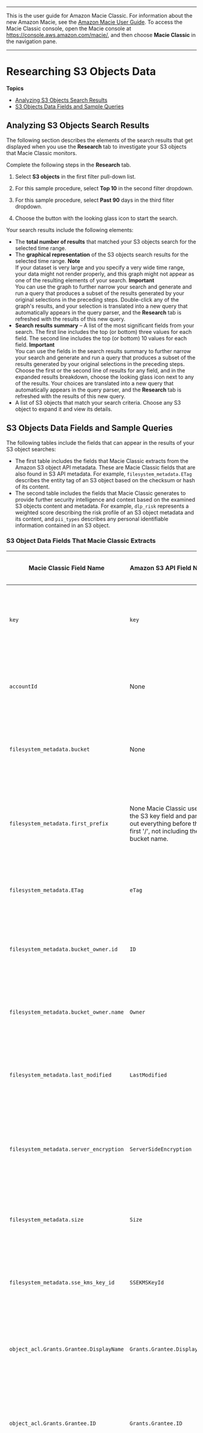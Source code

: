 --------

This is the user guide for Amazon Macie Classic\. For information about the new Amazon Macie, see the [Amazon Macie User Guide](https://docs.aws.amazon.com/macie/latest/user/)\. To access the Macie Classic console, open the Macie console at [https://console\.aws\.amazon\.com/macie/](https://console.aws.amazon.com/macie/), and then choose **Macie Classic** in the navigation pane\.

--------

# Researching S3 Objects Data<a name="s3objectsdata"></a>

**Topics**
+ [Analyzing S3 Objects Search Results](#s3searchresults)
+ [S3 Objects Data Fields and Sample Queries](#s3fields)

## Analyzing S3 Objects Search Results<a name="s3searchresults"></a>

The following section describes the elements of the search results that get displayed when you use the **Research** tab to investigate your S3 objects that Macie Classic monitors\. 

Complete the following steps in the **Research** tab\.

1. Select **S3 objects** in the first filter pull\-down list\.

1. For this sample procedure, select **Top 10** in the second filter dropdown\.

1. For this sample procedure, select **Past 90** days in the third filter dropdown\.

1. Choose the button with the looking glass icon to start the search\.

Your search results include the following elements:
+ The **total number of results** that matched your S3 objects search for the selected time range\.
+ The **graphical representation** of the S3 objects search results for the selected time range\.
**Note**  
If your dataset is very large and you specify a very wide time range, your data might not render properly, and this graph might not appear as one of the resulting elements of your search\.
**Important**  
You can use the graph to further narrow your search and generate and run a query that produces a subset of the results generated by your original selections in the preceding steps\. Double\-click any of the graph's results, and your selection is translated into a new query that automatically appears in the query parser, and the **Research** tab is refreshed with the results of this new query\. 
+ **Search results summary** – A list of the most significant fields from your search\. The first line includes the top \(or bottom\) three values for each field\. The second line includes the top \(or bottom\) 10 values for each field\.
**Important**  
You can use the fields in the search results summary to further narrow your search and generate and run a query that produces a subset of the results generated by your original selections in the preceding steps\. Choose the first or the second line of results for any field, and in the expanded results breakdown, choose the looking glass icon next to any of the results\. Your choices are translated into a new query that automatically appears in the query parser, and the **Research** tab is refreshed with the results of this new query\.
+ A list of S3 objects that match your search criteria\. Choose any S3 object to expand it and view its details\.

## S3 Objects Data Fields and Sample Queries<a name="s3fields"></a>

The following tables include the fields that can appear in the results of your S3 object searches:
+ The first table includes the fields that Macie Classic extracts from the Amazon S3 object API metadata\. These are Macie Classic fields that are also found in S3 API metadata\. For example, `filesystem_metadata.ETag` describes the entity tag of an S3 object based on the checksum or hash of its content\.
+ The second table includes the fields that Macie Classic generates to provide further security intelligence and context based on the examined S3 objects content and metadata\. For example, `dlp_risk` represents a weighted score describing the risk profile of an S3 object metadata and its content, and `pii_types` describes any personal identifiable information contained in an S3 object\.

### S3 Object Data Fields That Macie Classic Extracts<a name="s3fields_extracted"></a>


| Macie Classic Field Name | Amazon S3 API Field Name | Amazon S3 API Operation | Macie Classic Field Type | Description | Example Search Query | 
| --- | --- | --- | --- | --- | --- | 
| `key` | `key` | `get-bucket` \(`listObjects`\)  | String   | The S3 object key path\. | Search for document names with the keyword "myobject": [\[See the AWS documentation website for more details\]](http://docs.aws.amazon.com/macie/latest/userguide/s3objectsdata.html)  | 
| `accountId` | None | None  |  String | The AWS account ID that owns the S3 object\. | Search for S3 objects owned by a particular account ID:  [\[See the AWS documentation website for more details\]](http://docs.aws.amazon.com/macie/latest/userguide/s3objectsdata.html)  | 
| `filesystem_metadata.bucket` | None | None  |  String | The S3 bucket name that holds the S3 object\. | Search for S3 objects in a particular S3 bucket:  [\[See the AWS documentation website for more details\]](http://docs.aws.amazon.com/macie/latest/userguide/s3objectsdata.html)  | 
| `filesystem_metadata.first_prefix` | None  Macie Classic uses the S3 key field and parses out everything before the first '/', not including the bucket name\.   | `get-bucket` \(`listObjects`\)  | String | The name of the first folder that contains the S3 object\. | Search for S3 objects contained in first folder names where folder name is `AWSLogs`:  [\[See the AWS documentation website for more details\]](http://docs.aws.amazon.com/macie/latest/userguide/s3objectsdata.html)  | 
| `filesystem_metadata.ETag` | `eTag` | `get-bucket` \(`listBuckets`\) | String | The entity tag as defined in RFC 2616\.   | Search for a particular `eTag`:  [\[See the AWS documentation website for more details\]](http://docs.aws.amazon.com/macie/latest/userguide/s3objectsdata.html)  | 
| `filesystem_metadata.bucket_owner.id` | `ID` | `get-bucket-acl` | String | The unique ID of the S3 bucket owner\.  | Search for S3 objects belonging to a particular owner ID:  [\[See the AWS documentation website for more details\]](http://docs.aws.amazon.com/macie/latest/userguide/s3objectsdata.html)  | 
| `filesystem_metadata.bucket_owner.name` | `Owner` | `get-bucket-acl` | String | The name of the S3 bucket owner\.  | Search for S3 objects owned by John Doe:  [\[See the AWS documentation website for more details\]](http://docs.aws.amazon.com/macie/latest/userguide/s3objectsdata.html)  | 
| `filesystem_metadata.last_modified` | `LastModified` | `get-bucket` \(`list-buckets`\) | Date | The timestamp when the S3 object was last modified\.  | Search for S3 objects that were modified in the last 24 hours:  [\[See the AWS documentation website for more details\]](http://docs.aws.amazon.com/macie/latest/userguide/s3objectsdata.html)  | 
| `filesystem_metadata.server_encryption` | `ServerSideEncryption` | `get-object`  | String | The server side encryption used to encrypt an S3 object\.  | Search for objects that aren't encrypted with the AES256 standard:  [\[See the AWS documentation website for more details\]](http://docs.aws.amazon.com/macie/latest/userguide/s3objectsdata.html)  | 
| `filesystem_metadata.size` | `Size` | `get-bucket` \(`list-buckets`\)  | Integer | The size of the S3 object's content in bytes\.  | Search for S3 objects that are larger than 1 MB:  [\[See the AWS documentation website for more details\]](http://docs.aws.amazon.com/macie/latest/userguide/s3objectsdata.html)  | 
| `filesystem_metadata.sse_kms_key_id` | `SSEKMSKeyId` | `get-object` | String | The unique identifier \(ARN\) of the key used for server\-side encryption of the S3 objects\.  | Search for all S3 objects encrypted with a given key ID:  [\[See the AWS documentation website for more details\]](http://docs.aws.amazon.com/macie/latest/userguide/s3objectsdata.html)  | 
| `object_acl.Grants.Grantee.DisplayName` | `Grants.Grantee.DisplayName` | `get-object-acl` | String | The ACL grantee name\.  | Search for S3 object ACL permissions granted to John Doe:  [\[See the AWS documentation website for more details\]](http://docs.aws.amazon.com/macie/latest/userguide/s3objectsdata.html)  | 
| `object_acl.Grants.Grantee.ID` | `Grants.Grantee.ID` | `get-object-acl` | String | The ACL grantee unique ID\.  | Search for S3 object ACL permissions with a particular grantee ID:  [\[See the AWS documentation website for more details\]](http://docs.aws.amazon.com/macie/latest/userguide/s3objectsdata.html)  | 
| `object_acl.Grants.Grantee.Type` | `Grants.Grantee.Type` | `get-object-acl` | String | The ACL grantee type, such as `CanonicalUser` or `Group`\.  | Search for all S3 object ACLs that are granted to users or groups:  [\[See the AWS documentation website for more details\]](http://docs.aws.amazon.com/macie/latest/userguide/s3objectsdata.html)  | 
| `object_acl.Grants.Grantee.URI` | `Grants.Grantee.URI` | `get-object-acl` | String | The ACL grantee URI\.  | Search for S3 object ACLs with the `AllUsers` grant:  [\[See the AWS documentation website for more details\]](http://docs.aws.amazon.com/macie/latest/userguide/s3objectsdata.html)  | 
| `object_acl.Grants.Permission` | `Grants.Permission` | `get-object-acl` | String | The ACL grantee permission\.  | Search for S3 object ACLs that grant full control:  [\[See the AWS documentation website for more details\]](http://docs.aws.amazon.com/macie/latest/userguide/s3objectsdata.html)  | 
| `object_acl.Owner.DisplayName` | `Owner.DisplayName` | `get-object-acl` | String | The ACL owner name\.  | Search for S3 objects owned by John Doe:  [\[See the AWS documentation website for more details\]](http://docs.aws.amazon.com/macie/latest/userguide/s3objectsdata.html)  | 
| `object_acl.Owner.ID` | `Owner.ID` | `get-object-acl` | String | The ACL owner ID\.  |  Search for S3 objects belonging to a particular owner ID:  [\[See the AWS documentation website for more details\]](http://docs.aws.amazon.com/macie/latest/userguide/s3objectsdata.html)  | 

### S3 Object Data Fields That Macie Classic Generates<a name="s3fields_macie-generated"></a>


| Macie Classic Field Name | Macie Classic Field Type | Description | Example Search Query | 
| --- | --- | --- | --- | 
| `@timestamp` | Date | The timestamp when the S3 object was last modified\.  | Search for S3 objects classified by Macie Classic in the last 24 hours:  [\[See the AWS documentation website for more details\]](http://docs.aws.amazon.com/macie/latest/userguide/s3objectsdata.html)  | 
| `content_type` | String | The content and encoding type of the S3 object\.   You can locate this value in the **Name** field for a particular content type in the **Content types** section of the Macie Classic console's **Settings** page\.   | Search for java source code containing hard\-coded AWS credentials:  [\[See the AWS documentation website for more details\]](http://docs.aws.amazon.com/macie/latest/userguide/s3objectsdata.html)  | 
| `dlp_risk` | Integer | Through the automatic classification methods, an object monitored by Macie Classic is assigned risk levels based on each content type, file extension, theme, regex, and SVM artifact that is assigned to it\. The object's compound \(final\) risk level \(`dlp_risk`\) is set to the highest value of its assigned risk levels\.   You can find risk levels in the **Settings** page of the Macie Classic console for their respective supported data classifiers\.   | Search for globally accessible \(read or write\) objects with the compound \(final\) risk level of 5 or higher:  [\[See the AWS documentation website for more details\]](http://docs.aws.amazon.com/macie/latest/userguide/s3objectsdata.html)  | 
| `encoding` | String | The encoding scheme identified when analyzing the S3 object content\.  | Search for Unicode text documents:  [\[See the AWS documentation website for more details\]](http://docs.aws.amazon.com/macie/latest/userguide/s3objectsdata.html)  | 
| `filetype_risk` | Integer | The risk level assigned to an S3 object based on its file extension\.  You can find risk levels in the **Settings** page of the Macie Classic console for their respective supported data classifiers\.   | Search for documents with the assigned file extension risk of greater than 6:  [\[See the AWS documentation website for more details\]](http://docs.aws.amazon.com/macie/latest/userguide/s3objectsdata.html)  | 
| `filetypes` | String | The type of the file based on the extension\.  You can locate this value in the **Name** and **Description** fields for a particular file type in the **File extensions** section of the Macie Classic console's **Settings** page\.   | Search for files with an extension of \.pdf:  [\[See the AWS documentation website for more details\]](http://docs.aws.amazon.com/macie/latest/userguide/s3objectsdata.html)  | 
| `keyword_themes` | String | The themes assigned to an S3 object\. You can find supported themes in the Macie Classic console's **Settings** page\.   | Search for S3 objects containing content related to Social Security:  [\[See the AWS documentation website for more details\]](http://docs.aws.amazon.com/macie/latest/userguide/s3objectsdata.html)  | 
| `language_code` | String | The language code found when analyzing the S3 object's content\.  | Search for S3 objects containing German keywords:  [\[See the AWS documentation website for more details\]](http://docs.aws.amazon.com/macie/latest/userguide/s3objectsdata.html)  | 
| `last_crawl_time` | Date | The timestamp of when Macie Classic last analyzed an S3 object\.  | Search for S3 objects analyzed by Macie Classic in the last 24 hours:  [\[See the AWS documentation website for more details\]](http://docs.aws.amazon.com/macie/latest/userguide/s3objectsdata.html)  | 
| `mimetype_risk` | Integer | The risk level based on an S3 object's content / MIME type\.  | Search for S3 objects containing MIME types associated with high\-risk content:  [\[See the AWS documentation website for more details\]](http://docs.aws.amazon.com/macie/latest/userguide/s3objectsdata.html)  | 
| `mimetypes` | String | The MIME type of an S3 object\.  | Search for plaintext documents containing AWS secret keys:  [\[See the AWS documentation website for more details\]](http://docs.aws.amazon.com/macie/latest/userguide/s3objectsdata.html)  | 
| `pii_impact` | String | The PII severity impact of an S3 object, assigned by Macie Classic\.  | Search for S3 objects containing highly valuable personal identifiable information:  [\[See the AWS documentation website for more details\]](http://docs.aws.amazon.com/macie/latest/userguide/s3objectsdata.html)  | 
| `pii_types` | String | The specific type of PII found in an S3 object\.  | Search for S3 objects containing emails:  [\[See the AWS documentation website for more details\]](http://docs.aws.amazon.com/macie/latest/userguide/s3objectsdata.html)  | 
| `regex_risk` | Integer | The risk level based on the regex, assigned by Macie Classic, of an S3 object\.  | Search for S3 objects with a regex\-based risk level greater than 5:  [\[See the AWS documentation website for more details\]](http://docs.aws.amazon.com/macie/latest/userguide/s3objectsdata.html)  | 
| `regex_themes` | String | The regex themes of an S3 object\.  | Search for S3 objects containing RSA private keys  [\[See the AWS documentation website for more details\]](http://docs.aws.amazon.com/macie/latest/userguide/s3objectsdata.html)  | 
| `theme_risk` | String | The risk level based on the themes, assigned by Macie Classic, of an S3 object\.  | Search for S3 objects with a theme\-based risk level higher than 5:  [\[See the AWS documentation website for more details\]](http://docs.aws.amazon.com/macie/latest/userguide/s3objectsdata.html)  | 
| `themes` | String | The combined themes of an S3 object\.  | Search for S3 objects containing RSA private keys:  [\[See the AWS documentation website for more details\]](http://docs.aws.amazon.com/macie/latest/userguide/s3objectsdata.html)  | 
